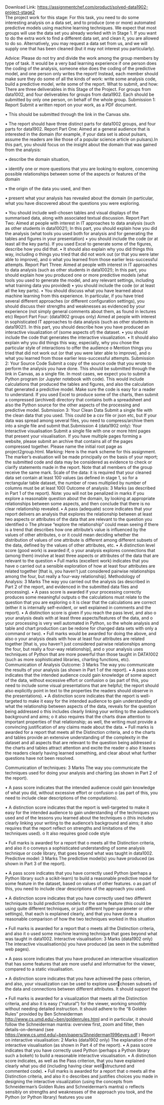 Download Link: https://assignmentchef.com/product/solved-data1902-project-stage2
<br>
The project work for this stage: For this task, you need to do some interesting analysis on a data set, and to produce (one or more) automated predictive models using machine learning techniques. We expect that most groups will use the data set you already worked with in Stage 1. If you want to do the extra work to find a different data set, and clean it, you are allowed to do so. Alternatively, you may request a data set from us, and we will supply one that has been cleaned (but it may not interest you particularly).

Advice: Please do not try and divide the work among the group members by type of task. It would be a very bad learning experience if one person does the coding of the analysis, someone else does the coding of the predictive model, and one person only writes the report! Instead, each member should make sure they do some of all the kinds of work: write some analysis code, build a predictive model, write some of the report. What to submit, and how: There are three deliverables in this Stage of the Project. For groups from data1002, and four deliverables for groups from data1902. Each should be submitted by only one person, on behalf of the whole group. Submission 1: Report Submit a written report on your work, as a PDF document.

• This should be submitted through the link in the Canvas site.

• The report should have three distinct parts for data1002 groups, and four parts for data1902. Report Part One: Aimed at a general audience that is interested in the domain (for example, if your data set is about pulsars, assume the readers are like those of a popular science article on pulsars).In this part, you should focus on the insight about the domain that was gained from the analysis:

• describe the domain situation,

• identify one or more questions that you are looking to explore, concerning possible relationships between some of the aspects or features of the domain

• the origin of the data you used, and then

• present what your analysis has revealed about the domain (in particular, what you have discovered about the questions you were exploring.

• You should include well-chosen tables and visual displays of the summarised data, along with associated textual discussion. Report Part Two: Aimed at people with interest in IT approaches to data analysis (such as other students in data1002!); In this part, you should explain how you did the analysis (what tools you used both for analysis and for generating the tables and figures in your presentation) • you should include the code (or at least all the key parts). If you used Excel to generate some of the figures, describe how you did that. • It should also explain why you did things this way, including o things you tried that did not work out (or that you were later able to improve), and o what you learned from those earlier less-successful attempts. Report Part Three: Aimed at people with interest in IT approaches to data analysis (such as other students in data1002!); In this part, you should explain how you produced one or more predictive models (what tools you used to generate the model, and any relevant settings, including what training data you provided) • you should include the code (or at least all the key parts). • You should discuss what you have learned about machine learning from this experience. In particular, if you have tried several different approaches (or different configuration settings), you should discuss their strengths and weaknesses as evidenced by your experience (not simply general comments about them, as found in lectures etc) Report Part Four: (data1902 groups only) Aimed at people with interest in sophisticated IT approaches to data analysis (such as other students in data1902!). In this part, you should describe how you have produced an interactive visualization of (some aspects of) the dataset. • you should include the code that generates the interactive visualization. • It should also explain why you did things this way, especially, why you chose the particular style of interactions to offer the audience o Mention things you tried that did not work out (or that you were later able to improve), and o what you learned from those earlier less-successful attempts. Submission 2: Your Source Code Submit a copy of the source code that you wrote to perform the analysis you have done. This should be submitted through the link in Canvas, as a single file. In most cases, we expect you to submit a Python program (or Jupyter notebook with code). This would include calculations that produced the tables and figures, and also the calculation that generated a predictive model. Make sure the code is easy for a reader to understand. If you used Excel to produce some of the charts, then submit a compressed (archived) directory that contains both a spreadsheet and also the Python source for the other aspects of the processing and predictive model. Submission 3: Your Clean Data Submit a single file with the clean data that you used. This could be a csv file or json etc, but If your data was spread among several files, you need to compress/archive them into a single file and submit that.Submission 4 (data1902 only): Your Interactive visualisation Submit a single file with one or more html pages that present your visualisation. If you have multiple pages forming a website, please submit an archive that contains all of the pages compressed together. Please name the initial root page as project2group.html. Marking: Here is the mark scheme for this assignment. The marker’s evaluation will be made principally on the basis of your report; the submitted code and data may be considered as evidence to check or clarify statements made in the report. Note that all members of the group receive the same mark. Scale of the data: it is required that your cleaned data set contain at least 100 values (as defined in stage 1, so for a rectangular table dataset, the number of rows multiplied by number of columns must be at least 100) Outcome of analysis: 3 Marks (as described in Part 1 of the report). Note: you will not be penalized in marks if you explore a reasonable question about the domain, by looking at appropriate relationships between some aspects, and then conclude that there is no clear relationship revealed. • A pass (adequate) score indicates that your report delivers an analysis that explores the relationship between at least two aspects or attributes of the data that are relevant to the question you identified o The phrase “explore the relationship” could mean seeing if there is a trend that describes how one attribute’s value is influenced by the values of other attributes, o or it could mean deciding whether the distribution of values of one attribute is different among different subsets of the data, defined by the values of other attributes, etc. • A distinction level score (good work) is awarded if, o your analysis explores connections that (among them) involve at least three aspects or attributes of the data that are relevant to the question • Full marks (excellent work) indicates that you have o carried out a sensible exploration of how at least four attributes are related together [that is, you haven’t just considered pairwise relationships among the four, but really a four-way relationship]. Methodology of Analysis: 3 Marks The way you carried out the analysis (as described in Part 2 of the report, and evidenced in the submitted data files and processing). • A pass score is awarded if your processing correctly produces some meaningful outputs o the calculations must relate to the question that you are exploring o it is clear that the calculations are correct (either it is internally self-evident, or well explained in comments and the report). • A distinction score is given if you reach the pass level, and also o your analysis deals with at least three aspects/features of the data, and o your processing is very well automated in Python, so the whole analysis and table and chart production can be redone for changed data sets with only a command or two). • Full marks would be awarded for doing the above, and also o your analysis deals with how at least four attributes are related together [that is, you haven’t just considered pairwise relationships among the four, but really a four-way relationship], and o your analysis uses techniques of Python that are more powerful than those taught in DATA1002 (such as more sophisticated libraries, charting functions, etc). Communication of Analysis Outcome: 3 Marks The way you communicate the results of your analysis (as shown in Part 1 of the report). • A pass score indicates that the intended audience could gain knowledge of some aspect of the data, without excessive effort or confusion o (as part of this, you need to include some visual presentations that are helpful; the report should also explicitly point in text to the properties the readers should observe in the presentations). • A distinction score indicates that the report is well-targeted to make it easy for the intended audience to gain understanding of what the relationship between aspects of the data, reveals for the question being addressed o this includes clearly linking your writing to the audience’s background and aims; o it also requires that the charts draw attention to important properties of that relationship; as well, the writing must provide a convincing justification of any claims made about the data. • Full marks is awarded for a report that meets all the Distinction criteria, and o the charts and tables provide an extensive understanding of the complexity in the dataset and all aspects that are relevant to the question being addressed o the charts and tables attract attention and excite the reader o also it leaves the readers clearly having learned something, and clear about what further questions have not been resolved.

Communication of techniques: 3 Marks The way you communicate the techniques used for doing your analysis and charting (as shown in Part 2 of the report).

• A pass score indicates that the intended audience could gain knowledge of what you did, without excessive effort or confusion o (as part of this, you need to include clear descriptions of the computations).

• A distinction score indicates that the report is well-targeted to make it easy for the intended audience to gain understanding of the techniques you used and of the lessons you learned about the techniques o (this includes clearly linking your writing to the audience’s background and aims; it also requires that the report reflect on strengths and limitations of the techniques used). o It also requires good code style

• Full marks is awarded for a report that o meets all the Distinction criteria, and also it o conveys a sophisticated understanding of some analysis technique or code library, that goes beyond what was taught in data1002. Predictive model: 3 Marks The predictive model(s) you have produced (as shown in Part 3 of the report).

• A pass score indicates that you have correctly used Python (perhaps a Python library such a scikit-learn) to build a reasonable predictive model for some feature in the dataset, based on values of other features. o as part of this, you need to include clear descriptions of the approach you used.

• A distinction score indicates that you have correctly used two different techniques to build predictive models for the same feature (this could be using quite different techniques, or just different hyper-parameter or other settings), that each is explained clearly, and that you have done a reasonable comparison of how the two techniques worked in this situation

• Full marks is awarded for a report that o meets all the Distinction criteria, and also it o used some machine learning technique that goes beyond what was taught in data1002. Interactive visualisation: 3 Marks (data1902 only) The interactive visualisation(s) you have produced (as seen in the submitted web pages).

• A pass score indicates that you have produced an interactive visualization that has some features that are more useful and informative for the viewer, compared to a static visualisation.

• A distinction score indicates that you have achieved the pass criterion, and also, your visualization can be used to explore user&#x2;chosen subsets of the data and connections between different attributes. It should support the

• Full marks is awarded for a visualization that meets all the Distinction criteria, and also it is easy (“natural”) for the viewer, working smoothly without needing detailed instruction. It should adhere to the “8 Golden Rules” provided by Ben Schneiderman http://www.cs.umd.edu/~ben/goldenrules.html and in particular, it should follow the Schneiderman mantra: overview first, zoom and filter, then details-on-demand (see https://www.cs.umd.edu/~ben/papers/Shneiderman1996eyes.pdf ) Report on interactive visualisation: 2 Marks (data1902 only) The explanation of the interactive visualisation (as shown in Part 4 of the report). • A pass score indicates that you have correctly used Python (perhaps a Python library such a bokeh) to build a reasonable interactive visualisation. • A distinction score indicates, as well as the Pass criterion, that you have explained clearly what you did (including having clear well&#x2;structured and commented code). • Full marks is awarded for a report that o meets all the Distinction criteria, and also it o describes and justifies choices you made in designing the interactive visualization (using the concepts from Schneiderman’s Golden Rules and Schneiderman’s mantra) o reflects sensibly on strengths and weaknesses of the approach you took, and the Python (or Python library) features you use